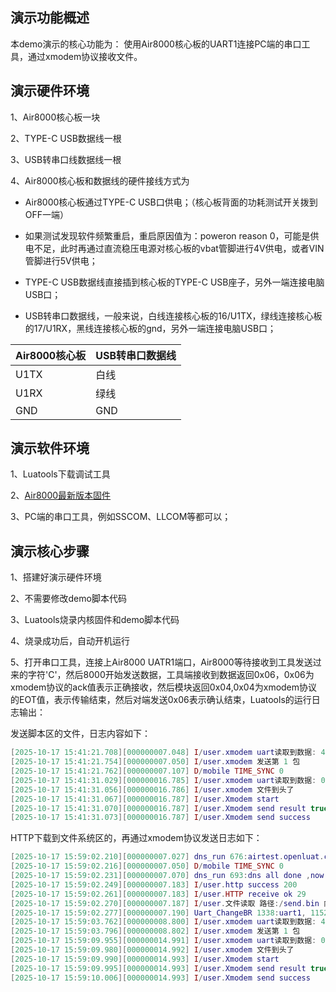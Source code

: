 
## 演示功能概述
本demo演示的核心功能为：
使用Air8000核心板的UART1连接PC端的串口工具，通过xmodem协议接收文件。

## 演示硬件环境

1、Air8000核心板一块

2、TYPE-C USB数据线一根

3、USB转串口线数据线一根

4、Air8000核心板和数据线的硬件接线方式为

- Air8000核心板通过TYPE-C USB口供电；（核心板背面的功耗测试开关拨到OFF一端）

- 如果测试发现软件频繁重启，重启原因值为：poweron reason 0，可能是供电不足，此时再通过直流稳压电源对核心板的vbat管脚进行4V供电，或者VIN管脚进行5V供电；

- TYPE-C USB数据线直接插到核心板的TYPE-C USB座子，另外一端连接电脑USB口；

- USB转串口数据线，一般来说，白线连接核心板的16/U1TX，绿线连接核心板的17/U1RX，黑线连接核心板的gnd，另外一端连接电脑USB口；

| Air8000核心板 | USB转串口数据线 |
| -------------- | -------------- |
| U1TX           | 白线           |
| U1RX           | 绿线           |
| GND            | GND            |

## 演示软件环境

1、Luatools下载调试工具

2、[Air8000最新版本固件](https://docs.openluat.com/air8000/luatos/firmware/)

3、PC端的串口工具，例如SSCOM、LLCOM等都可以；


## 演示核心步骤

1、搭建好演示硬件环境

2、不需要修改demo脚本代码

3、Luatools烧录内核固件和demo脚本代码

4、烧录成功后，自动开机运行

5、打开串口工具，连接上Air8000 UATR1端口，Air8000等待接收到工具发送过来的字符'C'，然后8000开始发送数据，工具端接收到数据返回0x06，0x06为xmodem协议的ack值表示正确接收，然后模块返回0x04,0x04为xmodem协议的​EOT​值，表示传输结束，然后对端发送0x06表示确认结束，Luatools的运行日志输出：

发送脚本区的文件，日志内容如下：
``` lua
[2025-10-17 15:41:21.708][000000007.048] I/user.xmodem uart读取到数据: 430D0A 6
[2025-10-17 15:41:21.754][000000007.050] I/user.xmodem 发送第 1 包
[2025-10-17 15:41:21.762][000000007.107] D/mobile TIME_SYNC 0
[2025-10-17 15:41:31.029][000000016.785] I/user.xmodem uart读取到数据: 06 2
[2025-10-17 15:41:31.056][000000016.786] I/user.xmodem 文件到头了
[2025-10-17 15:41:31.067][000000016.787] I/user.Xmodem start
[2025-10-17 15:41:31.070][000000016.787] I/user.Xmodem send result true
[2025-10-17 15:41:31.073][000000016.787] I/user.Xmodem send success

```

HTTP下载到文件系统区的，再通过xmodem协议发送日志如下：
``` lua
[2025-10-17 15:59:02.210][000000007.027] dns_run 676:airtest.openluat.com state 0 id 1 ipv6 0 use dns server2, try 0
[2025-10-17 15:59:02.216][000000007.050] D/mobile TIME_SYNC 0
[2025-10-17 15:59:02.231][000000007.070] dns_run 693:dns all done ,now stop
[2025-10-17 15:59:02.249][000000007.183] I/user.http success 200
[2025-10-17 15:59:02.261][000000007.183] I/user.HTTP receive ok 29
[2025-10-17 15:59:02.270][000000007.187] I/user.文件读取 路径:/send.bin 内容:AA BB CC DD 01 02 03 04 05 06
[2025-10-17 15:59:02.277][000000007.190] Uart_ChangeBR 1338:uart1, 115200 115203 26000000 3611
[2025-10-17 15:59:03.762][000000008.800] I/user.xmodem uart读取到数据: 430D0A 6
[2025-10-17 15:59:03.796][000000008.802] I/user.xmodem 发送第 1 包
[2025-10-17 15:59:09.955][000000014.991] I/user.xmodem uart读取到数据: 06 2
[2025-10-17 15:59:09.980][000000014.992] I/user.xmodem 文件到头了
[2025-10-17 15:59:09.990][000000014.993] I/user.Xmodem start
[2025-10-17 15:59:09.995][000000014.993] I/user.Xmodem send result true
[2025-10-17 15:59:10.006][000000014.993] I/user.Xmodem send success


```
